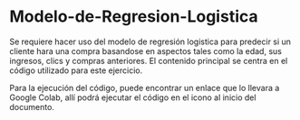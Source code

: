 # Modelo-de-Regresion-Logistica
Se requiere hacer uso del modelo de regresión logistica para predecir si un cliente hara una compra basandose en aspectos tales como la edad, sus ingresos, clics y compras anteriores. El contenido principal se centra en el código utilizado para este ejercicio.

Para la ejecución del código, puede encontrar un enlace que lo llevara a Google Colab, allí podrá ejecutar el código en el icono al inicio del documento.
